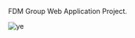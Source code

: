 FDM Group Web Application Project. 

![ye](https://user-images.githubusercontent.com/52897657/82688889-a68ae700-9c27-11ea-9d0a-1fb24f046b76.PNG)
